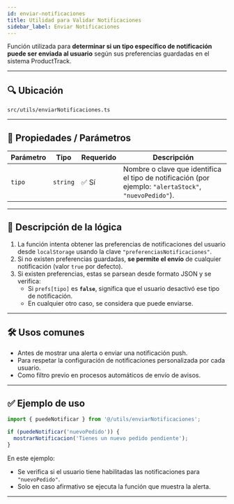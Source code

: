 ```yaml
---
id: enviar-notificaciones
title: Utilidad para Validar Notificaciones
sidebar_label: Enviar Notificaciones
---
```


Función utilizada para **determinar si un tipo específico de notificación puede ser enviada al usuario** según sus preferencias guardadas en el sistema ProductTrack.

---

## 🔍 Ubicación

`src/utils/enviarNotificaciones.ts`

---

## 🧩 Propiedades / Parámetros

| Parámetro | Tipo     | Requerido | Descripción                                                                                           |
| --------- | -------- | --------- | ----------------------------------------------------------------------------------------------------- |
| `tipo`    | `string` | ✅ Sí     | Nombre o clave que identifica el tipo de notificación (por ejemplo: `"alertaStock"`, `"nuevoPedido"`). |

---

## 📌 Descripción de la lógica

1. La función intenta obtener las preferencias de notificaciones del usuario desde `localStorage` usando la clave `"preferenciasNotificaciones"`.
2. Si no existen preferencias guardadas, **se permite el envío** de cualquier notificación (valor `true` por defecto).
3. Si existen preferencias, estas se parsean desde formato JSON y se verifica:
   - Si `prefs[tipo]` es **`false`**, significa que el usuario desactivó ese tipo de notificación.
   - En cualquier otro caso, se considera que puede enviarse.

---

## 🛠️ Usos comunes

- Antes de mostrar una alerta o enviar una notificación push.
- Para respetar la configuración de notificaciones personalizada por cada usuario.
- Como filtro previo en procesos automáticos de envío de avisos.

---

## ✅ Ejemplo de uso

```ts
import { puedeNotificar } from '@/utils/enviarNotificaciones';

if (puedeNotificar('nuevoPedido')) {
  mostrarNotificacion('Tienes un nuevo pedido pendiente');
}
````

En este ejemplo:

* Se verifica si el usuario tiene habilitadas las notificaciones para `"nuevoPedido"`.
* Solo en caso afirmativo se ejecuta la función que muestra la alerta.

---
